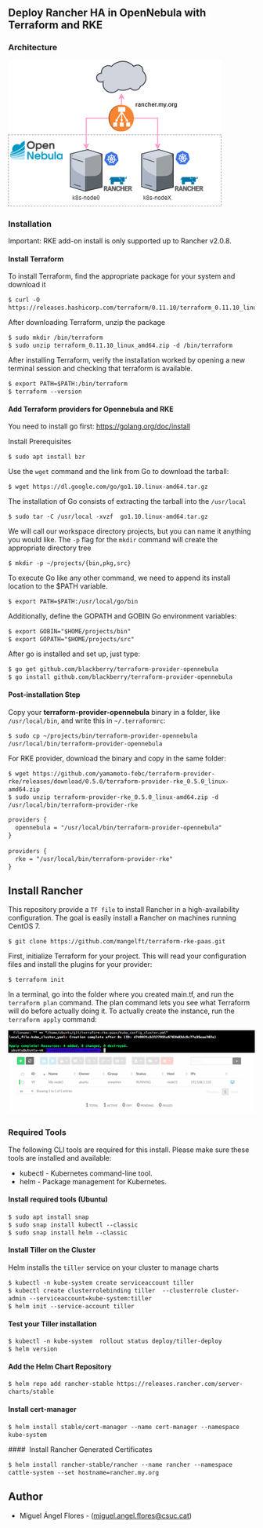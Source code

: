 ## Deploy Rancher HA in OpenNebula with Terraform and RKE

### Architecture

<img src="images/paas-one.png">

### Installation 

<aside class="warning">
Important: RKE add-on install is only supported up to Rancher v2.0.8.
</aside>

####  Install Terraform 

To install Terraform, find the appropriate package for your system and download it

	$ curl -O https://releases.hashicorp.com/terraform/0.11.10/terraform_0.11.10_linux_amd64.zip

After downloading Terraform, unzip the package

	$ sudo mkdir /bin/terraform
	$ sudo unzip terraform_0.11.10_linux_amd64.zip -d /bin/terraform

After installing Terraform, verify the installation worked by opening a new terminal session and checking that terraform is available. 
	
	$ export PATH=$PATH:/bin/terraform
	$ terraform --version

####  Add Terraform providers for Opennebula and RKE

You need to install go first: https://golang.org/doc/install

Install Prerequisites

	$ sudo apt install bzr

Use the `wget` command and the link from Go to download the tarball:

	$ wget https://dl.google.com/go/go1.10.linux-amd64.tar.gz

The installation of Go consists of extracting the tarball into the `/usr/local` 

	$ sudo tar -C /usr/local -xvzf  go1.10.linux-amd64.tar.gz 

We will call our workspace directory projects, but you can name it anything you would like. The `-p` flag for the `mkdir` command will create the appropriate directory tree

	$ mkdir -p ~/projects/{bin,pkg,src}

To execute Go like any other command, we need to append its install location to the $PATH variable.

	$ export PATH=$PATH:/usr/local/go/bin

Additionally, define the GOPATH and GOBIN Go environment variables:
	
	$ export GOBIN="$HOME/projects/bin"
	$ export GOPATH="$HOME/projects/src"

After go is installed and set up, just type:

    $ go get github.com/blackberry/terraform-provider-opennebula
    $ go install github.com/blackberry/terraform-provider-opennebula 

#### Post-installation Step

Copy your **terraform-provider-opennebula** binary in a folder, like `/usr/local/bin`, and write this in `~/.terraformrc`:

	$ sudo cp ~/projects/bin/terraform-provider-opennebula /usr/local/bin/terraform-provider-opennebula

For RKE provider, download the binary and copy in the same folder:

	$ wget https://github.com/yamamoto-febc/terraform-provider-rke/releases/download/0.5.0/terraform-provider-rke_0.5.0_linux-amd64.zip 
	$ sudo unzip terraform-provider-rke_0.5.0_linux-amd64.zip -d /usr/local/bin/terraform-provider-rke

```
providers {
  opennebula = "/usr/local/bin/terraform-provider-opennebula"
}

providers {
  rke = "/usr/local/bin/terraform-provider-rke"
}
```

## Install Rancher

This repository provide a `TF file` to install Rancher in a high-availability configuration. The goal is easily install a Rancher on machines running CentOS 7.

	$ git clone https://github.com/mangelft/terraform-rke-paas.git

First, initialize Terraform for your project. This will read your configuration files and install the plugins for your provider:

	$ terraform init

In a terminal, go into the folder where you created main.tf, and run the `terraform plan` command. The plan command lets you see what Terraform will do before actually doing it. To actually create the instance, run the `terraform apply` command:

<img src="images/terraform-apply.png">
<img src="images/one.png">

###  Required Tools

The following CLI tools are required for this install. Please make sure these tools are installed and available:

* kubectl - Kubernetes command-line tool.
* helm - Package management for Kubernetes.

#### Install required tools (Ubuntu)
	$ sudo apt install snap
	$ sudo snap install kubectl --classic
	$ sudo snap install helm --classic 

#### Install Tiller on the Cluster
Helm installs the `tiller` service on your cluster to manage charts

	$ kubectl -n kube-system create serviceaccount tiller
	$ kubectl create clusterrolebinding tiller  --clusterrole cluster-admin --serviceaccount=kube-system:tiller
	$ helm init --service-account tiller

#### Test your Tiller installation

	$ kubectl -n kube-system  rollout status deploy/tiller-deploy
	$ helm version

#### Add the Helm Chart Repository

	$ helm repo add rancher-stable https://releases.rancher.com/server-charts/stable

#### Install cert-manager

	$ helm install stable/cert-manager --name cert-manager --namespace kube-system

####  Install Rancher Generated Certificates

	$ helm install rancher-stable/rancher --name rancher --namespace cattle-system --set hostname=rancher.my.org

## Author

 * Miguel Ángel Flores - (miguel.angel.flores@csuc.cat)

